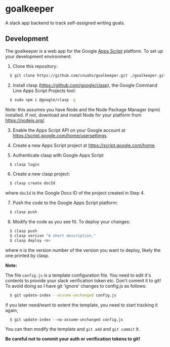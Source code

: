 # goalkeeper

A slack app backend to track self-assigned writing goals.

## Development

The goalkeeper is a web app for the Google [Apps Script](https://developers.google.com/apps-script/) platform. To set up your development environment:

1. Clone this repository:
```bash
  $ git clone https://github.com/cnuahs/goalkeeper.git ./goalkeeper.git && cd goalkeeper.git
```

2. Install clasp (https://github.com/google/clasp), the Google Command Line Apps Script Projects tool:
```bash
  $ sudo npm i @google/clasp -g
```
Note: this assumes you have Node and the Node Package Manager (npm) installed. If not, download and install Node for your platform from https://nodejs.org/.

3. Enable the Apps Script API on your Google account at https://script.google.com/home/usersettings.

4. Create a new Apps Script project at https://script.google.com/home.

5. Authenticate clasp with Google Apps Script
```bash
  $ clasp login
```

6. Create a new clasp project:
```bash
  $ clasp create docId
```
where `docId` is the Google Docs ID of the project created in Step 4.

7. Push the code to the Google Apps Script platform:
```bash
  $ clasp push
```
8. Modify the code as you see fit. To deploy your changes:
```bash
  $ clasp push
  $ clasp version "A short description."
  $ clasp deploy <n>
```
where n is the version number of the version you want to deploy, likely the one printed by clasp.

**Note:**

The file `config.js` is a template configuration file. You need to edit it's contents to provide your slack verification token etc. Don't commit it to git! To avoid doing so I have git 'ignore' changes to config.js as follows:
```bash
  $ git update-index --assume-unchanged config.js
```
if you later need/want to extent the template, you need to start tracking it again,
```
  $ git update-index --no-assume-unchanged config.js
```
You can then modify the template and `git add` and `git commit` it.

**Be careful not to commit your auth or verification tokens to git!**

